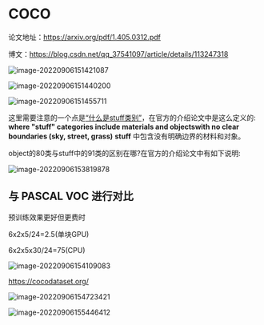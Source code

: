 # COCO

论文地址：https://arxiv.org/pdf/1.405.0312.pdf

博文：https://blog.csdn.net/qq_37541097/article/details/113247318

![image-20220906151421087](C:/Users/96212/AppData/Roaming/Typora/typora-user-images/image-20220906151421087.png)



![image-20220906151440200](https://gitee.com/shuangshuang853/picture-bed/raw/master/picture/20220906151441.png)



![image-20220906151455711](https://gitee.com/shuangshuang853/picture-bed/raw/master/picture/20220906151456.png)

这里需要注意的一个点是<u>“什么是stuff类别”</u>，在官方的介绍论文中是这么定义的:
**where "stuff" categories include materials and objectswith no clear boundaries (sky, street, grass)** **stuff** 中包含没有明确边界的材料和对象。



​	object的80类与stuff中的91类的区别在哪?在官方的介绍论文中有如下说明:

![image-20220906153819878](https://gitee.com/shuangshuang853/picture-bed/raw/master/picture/20220906153820.png)



## 与 PASCAL VOC 进行对比

预训练效果更好但更费时

6x2x5/24=2.5(单块GPU)

6x2x5x30/24=75(CPU)

![image-20220906154109083](https://gitee.com/shuangshuang853/picture-bed/raw/master/picture/20220906154109.png)

https://cocodataset.org/



![image-20220906154723421](https://gitee.com/shuangshuang853/picture-bed/raw/master/picture/20220906154724.png)



![image-20220906155446412](https://gitee.com/shuangshuang853/picture-bed/raw/master/picture/20220906155447.png)

 